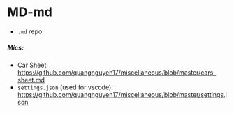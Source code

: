 # MD-md

- `.md` repo

##### Mics:

- Car Sheet: https://github.com/quangnguyen17/miscellaneous/blob/master/cars-sheet.md
- `settings.json` (used for vscode): https://github.com/quangnguyen17/miscellaneous/blob/master/settings.json

